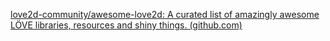 [love2d-community/awesome-love2d: A curated list of amazingly awesome LÖVE libraries, resources and shiny things. (github.com)](https://github.com/love2d-community/awesome-love2d)
